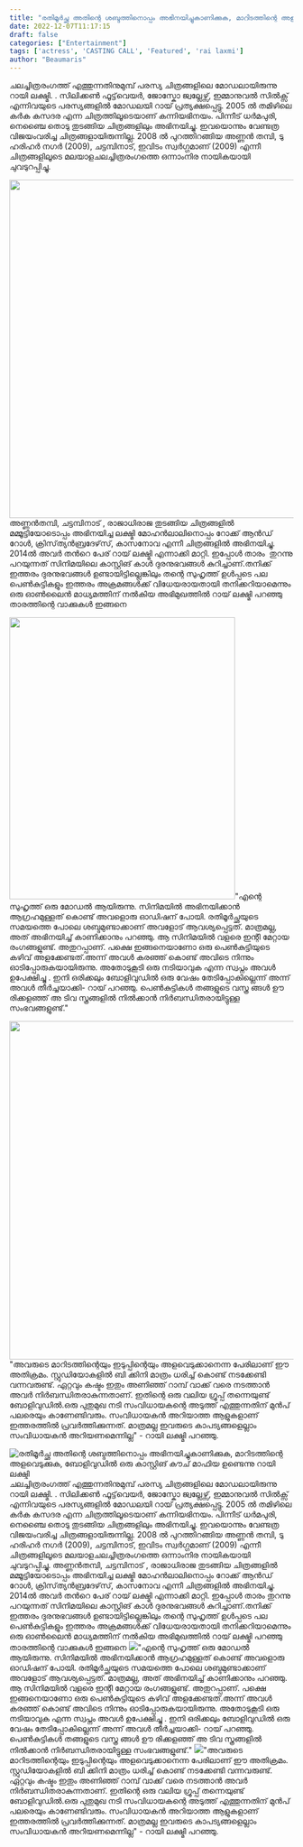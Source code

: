 ```yaml
---
title: "രതിമൂർച്ഛ അതിന്റെ ശബ്ദത്തിനൊപ്പം അഭിനയിച്ചുകാണിക്കുക, മാറിടത്തിന്റെ അളവെടുക്കുക, ബോളിവുഡിൽ ഒരു കാസ്റ്റിങ് കൗച് മാഫിയ ഉണ്ടെന്നു റായി ലക്ഷ്മി"
date: 2022-12-07T11:17:15
draft: false
categories: ["Entertainment"]
tags: ['actress', 'CASTING CALL', 'Featured', 'rai laxmi']
author: "Beaumaris"
---
```


ചലച്ചിത്രരംഗത്ത് എത്തുന്നതിനുമുമ്പ് പരസ്യ ചിത്രങ്ങളിലെ മോഡലായിരുന്നു റായി ലക്ഷ്മി. . സിലിക്കൺ ഫൂട്ട്‌വെയർ, ജോസ്കോ ജ്വല്ലേഴ്സ്, ഇമ്മാനുവൽ സിൽക്സ് എന്നിവയുടെ പരസ്യങ്ങളിൽ മോഡലയി റായ് പ്രത്യക്ഷപ്പെട്ടു. 2005 ൽ തമിഴിലെ കർക കസദര എന്ന ചിത്രത്തിലൂടെയാണ് കന്നിയഭിനയം. പിന്നീട് ധർമപുരി, നെഞ്ചൈ തൊടു തുടങ്ങിയ ചിത്രങ്ങളിലും അഭിനയിച്ചു. ഇവയൊന്നും വേണ്ടത്ര വിജയംവരിച്ച ചിത്രങ്ങളായിരുന്നില്ല. 2008 ൽ പുറത്തിറങ്ങിയ അണ്ണൻ തമ്പി, ടു ഹരിഹർ നഗർ (2009), ചട്ടമ്പിനാട്, ഇവിടം സ്വർഗ്ഗമാണ് (2009) എന്നീ ചിത്രങ്ങളിലൂടെ മലയാളചലച്ചിത്രരംഗത്തെ ഒന്നാംനിര നായികയായി ചുവടുറപ്പിച്ചു.

<img class="size-large wp-image-365548 aligncenter" src="https://cdn.boolokam.com/articles/2022/12/7i77oo-1024x768.webp" alt="" width="800" height="600" />അണ്ണൻതമ്പി, ചട്ടമ്പിനാട്‌ , രാജാധിരാജ തുടങ്ങിയ ചിത്രങ്ങളിൽ മമ്മൂട്ടിയോടൊപ്പം അഭിനയിച്ച ലക്ഷ്മി മോഹൻലാലിനൊപ്പം റോക്ക്‌ ആൻഡ്‌ റോൾ, ക്രിസ്‌ത്യൻബ്രദേഴ്‌സ്‌, കാസനോവ എന്നീ ചിത്രങ്ങളിൽ അഭിനയിച്ചു. 2014ൽ അവർ തൻറെ പേര് റായ് ലക്ഷ്മി എന്നാക്കി മാറ്റി. ഇപ്പോൾ താരം  തുറന്നു പറയുന്നത് സിനിമയിലെ കാസ്റ്റിങ് കാൾ ദുരനുഭവങ്ങൾ കുറിച്ചാണ്.തനിക്ക് ഇത്തരം ദുരനുഭവങ്ങള്‍ ഉണ്ടായിട്ടില്ലെങ്കിലും തന്റെ സുഹൃത്ത് ഉള്‍പ്പടെ പല പെണ്‍കുട്ടികളും ഇത്തരം അക്രമങ്ങള്‍ക്ക് വിധേയരായതായി തനിക്കറിയാമെന്നും ഒരു ഓണ്‍ലൈന്‍ മാധ്യമത്തിന് നല്‍കിയ അഭിമുഖത്തില്‍ റായ് ലക്ഷ്മി പറഞ്ഞു താരത്തിന്റെ വാക്കുകൾ ഇങ്ങനെ

<img class="size-full wp-image-365549 aligncenter" src="https://cdn.boolokam.com/articles/2022/12/jlluu.webp" alt="" width="400" height="500" />"എന്റെ സുഹൃത്ത് ഒരു മോഡല്‍ ആയിരുന്നു. സിനിമയില്‍ അഭിനയിക്കാന്‍ ആഗ്രഹമുള്ളത് കൊണ്ട് അവളൊരു ഓഡിഷന് പോയി. രതിമൂര്‍ച്ഛയുടെ സമയത്തെ പോലെ ശബ്ദമുണ്ടാക്കാണ് അവളോട് ആവശ്യപ്പെട്ടത്. മാത്രമല്ല, അത് അഭിനയിച്ച് കാണിക്കാനും പറഞ്ഞു. ആ സിനിമയില്‍ വളരെ ഇന്റി മേറ്റായ രംഗങ്ങളുണ്ട്. അതുറപ്പാണ്. പക്ഷെ ഇങ്ങനെയാണോ ഒരു പെണ്‍കുട്ടിയുടെ കഴിവ് അളക്കേണ്ടത്.അന്ന് അവള്‍ കരഞ്ഞ് കൊണ്ട് അവിടെ നിന്നും ഓടിപ്പോരുകയായിരുന്നു. അതോടുകൂടി ഒരു നടിയാവുക എന്ന സ്വപ്നം അവള്‍ ഉപേക്ഷിച്ചു . ഇനി ഒരിക്കലും ബോളിവുഡില്‍ ഒരു വേഷം തേടിപ്പോകില്ലെന്ന് അന്ന് അവള്‍ തീര്‍ച്ചയാക്കി- റായ് പറഞ്ഞു. പെണ്‍കുട്ടികള്‍ തങ്ങളുടെ വസ്ത്ര ങ്ങള്‍ ഊ രിക്കളഞ്ഞ് അ ടിവ സ്ത്രങ്ങളില്‍ നില്‍ക്കാന്‍ നിര്‍ബന്ധിതരായിട്ടുള്ള സംഭവങ്ങളുണ്ട്."

<img class="size-full wp-image-365550 aligncenter" src="https://cdn.boolokam.com/articles/2022/12/u5u5u5u.jpg" alt="" width="800" height="600" />"അവരുടെ മാറിടത്തിന്റെയും ഇടുപ്പിന്റെയും അളവെടുക്കാനെന്ന പേരിലാണ് ഈ അതിക്രമം. സ്റ്റുഡിയോകളില്‍ ബി ക്കിനി മാത്രം ധരിച്ച് കൊണ്ട് നടക്കേണ്ടി വന്നവരുണ്ട്. ഏറ്റവും കഷ്ടം ഇതും അണിഞ്ഞ് റാമ്പ് വാക്ക് വരെ നടത്താന്‍ അവര്‍ നിര്‍ബന്ധിതരാകുന്നതാണ്. ഇതിന്റെ ഒരു വലിയ ഗ്രൂപ്പ് തന്നെയുണ്ട് ബോളിവുഡില്‍.ഒരു പുതുമുഖ നടി സംവിധായകന്റെ അടുത്ത് എത്തുന്നതിന് മുന്‍പ് പലരെയും കാണേണ്ടിവരും. സംവിധായകന്‍ അറിയാത്ത ആളുകളാണ് ഇത്തരത്തില്‍ പ്രവര്‍ത്തിക്കുന്നത്. മാത്രമല്ല ഇവരുടെ കാപട്യങ്ങളെല്ലാം സംവിധായകന്‍ അറിയണമെന്നില്ല" - റായി ലക്ഷ്മി പറഞ്ഞു.


![രതിമൂർച്ഛ അതിന്റെ ശബ്ദത്തിനൊപ്പം അഭിനയിച്ചുകാണിക്കുക, മാറിടത്തിന്റെ അളവെടുക്കുക, ബോളിവുഡിൽ ഒരു കാസ്റ്റിങ് കൗച് മാഫിയ ഉണ്ടെന്നു റായി ലക്ഷ്മി](https://cdn.boolokam.com/articles/2022/12/7i77oo-1024x768.webp)ചലച്ചിത്രരംഗത്ത് എത്തുന്നതിനുമുമ്പ് പരസ്യ ചിത്രങ്ങളിലെ മോഡലായിരുന്നു റായി ലക്ഷ്മി. . സിലിക്കൺ ഫൂട്ട്‌വെയർ, ജോസ്കോ ജ്വല്ലേഴ്സ്, ഇമ്മാനുവൽ സിൽക്സ് എന്നിവയുടെ പരസ്യങ്ങളിൽ മോഡലയി റായ് പ്രത്യക്ഷപ്പെട്ടു. 2005 ൽ തമിഴിലെ കർക കസദര എന്ന ചിത്രത്തിലൂടെയാണ് കന്നിയഭിനയം. പിന്നീട് ധർമപുരി, നെഞ്ചൈ തൊടു തുടങ്ങിയ ചിത്രങ്ങളിലും അഭിനയിച്ചു. ഇവയൊന്നും വേണ്ടത്ര വിജയംവരിച്ച ചിത്രങ്ങളായിരുന്നില്ല. 2008 ൽ പുറത്തിറങ്ങിയ അണ്ണൻ തമ്പി, ടു ഹരിഹർ നഗർ (2009), ചട്ടമ്പിനാട്, ഇവിടം സ്വർഗ്ഗമാണ് (2009) എന്നീ ചിത്രങ്ങളിലൂടെ മലയാളചലച്ചിത്രരംഗത്തെ ഒന്നാംനിര നായികയായി ചുവടുറപ്പിച്ചു. അണ്ണൻതമ്പി, ചട്ടമ്പിനാട്‌ , രാജാധിരാജ തുടങ്ങിയ ചിത്രങ്ങളിൽ മമ്മൂട്ടിയോടൊപ്പം അഭിനയിച്ച ലക്ഷ്മി മോഹൻലാലിനൊപ്പം റോക്ക്‌ ആൻഡ്‌ റോൾ, ക്രിസ്‌ത്യൻബ്രദേഴ്‌സ്‌, കാസനോവ എന്നീ ചിത്രങ്ങളിൽ അഭിനയിച്ചു. 2014ൽ അവർ തൻറെ പേര് റായ് ലക്ഷ്മി എന്നാക്കി മാറ്റി. ഇപ്പോൾ താരം തുറന്നു പറയുന്നത് സിനിമയിലെ കാസ്റ്റിങ് കാൾ ദുരനുഭവങ്ങൾ കുറിച്ചാണ്.തനിക്ക് ഇത്തരം ദുരനുഭവങ്ങള്‍ ഉണ്ടായിട്ടില്ലെങ്കിലും തന്റെ സുഹൃത്ത് ഉള്‍പ്പടെ പല പെണ്‍കുട്ടികളും ഇത്തരം അക്രമങ്ങള്‍ക്ക് വിധേയരായതായി തനിക്കറിയാമെന്നും ഒരു ഓണ്‍ലൈന്‍ മാധ്യമത്തിന് നല്‍കിയ അഭിമുഖത്തില്‍ റായ് ലക്ഷ്മി പറഞ്ഞു താരത്തിന്റെ വാക്കുകൾ ഇങ്ങനെ ![](https://cdn.boolokam.com/articles/2022/12/jlluu.webp)"എന്റെ സുഹൃത്ത് ഒരു മോഡല്‍ ആയിരുന്നു. സിനിമയില്‍ അഭിനയിക്കാന്‍ ആഗ്രഹമുള്ളത് കൊണ്ട് അവളൊരു ഓഡിഷന് പോയി. രതിമൂര്‍ച്ഛയുടെ സമയത്തെ പോലെ ശബ്ദമുണ്ടാക്കാണ് അവളോട് ആവശ്യപ്പെട്ടത്. മാത്രമല്ല, അത് അഭിനയിച്ച് കാണിക്കാനും പറഞ്ഞു. ആ സിനിമയില്‍ വളരെ ഇന്റി മേറ്റായ രംഗങ്ങളുണ്ട്. അതുറപ്പാണ്. പക്ഷെ ഇങ്ങനെയാണോ ഒരു പെണ്‍കുട്ടിയുടെ കഴിവ് അളക്കേണ്ടത്.അന്ന് അവള്‍ കരഞ്ഞ് കൊണ്ട് അവിടെ നിന്നും ഓടിപ്പോരുകയായിരുന്നു. അതോടുകൂടി ഒരു നടിയാവുക എന്ന സ്വപ്നം അവള്‍ ഉപേക്ഷിച്ചു . ഇനി ഒരിക്കലും ബോളിവുഡില്‍ ഒരു വേഷം തേടിപ്പോകില്ലെന്ന് അന്ന് അവള്‍ തീര്‍ച്ചയാക്കി- റായ് പറഞ്ഞു. പെണ്‍കുട്ടികള്‍ തങ്ങളുടെ വസ്ത്ര ങ്ങള്‍ ഊ രിക്കളഞ്ഞ് അ ടിവ സ്ത്രങ്ങളില്‍ നില്‍ക്കാന്‍ നിര്‍ബന്ധിതരായിട്ടുള്ള സംഭവങ്ങളുണ്ട്." ![](https://cdn.boolokam.com/articles/2022/12/u5u5u5u.jpg)"അവരുടെ മാറിടത്തിന്റെയും ഇടുപ്പിന്റെയും അളവെടുക്കാനെന്ന പേരിലാണ് ഈ അതിക്രമം. സ്റ്റുഡിയോകളില്‍ ബി ക്കിനി മാത്രം ധരിച്ച് കൊണ്ട് നടക്കേണ്ടി വന്നവരുണ്ട്. ഏറ്റവും കഷ്ടം ഇതും അണിഞ്ഞ് റാമ്പ് വാക്ക് വരെ നടത്താന്‍ അവര്‍ നിര്‍ബന്ധിതരാകുന്നതാണ്. ഇതിന്റെ ഒരു വലിയ ഗ്രൂപ്പ് തന്നെയുണ്ട് ബോളിവുഡില്‍.ഒരു പുതുമുഖ നടി സംവിധായകന്റെ അടുത്ത് എത്തുന്നതിന് മുന്‍പ് പലരെയും കാണേണ്ടിവരും. സംവിധായകന്‍ അറിയാത്ത ആളുകളാണ് ഇത്തരത്തില്‍ പ്രവര്‍ത്തിക്കുന്നത്. മാത്രമല്ല ഇവരുടെ കാപട്യങ്ങളെല്ലാം സംവിധായകന്‍ അറിയണമെന്നില്ല" - റായി ലക്ഷ്മി പറഞ്ഞു.
